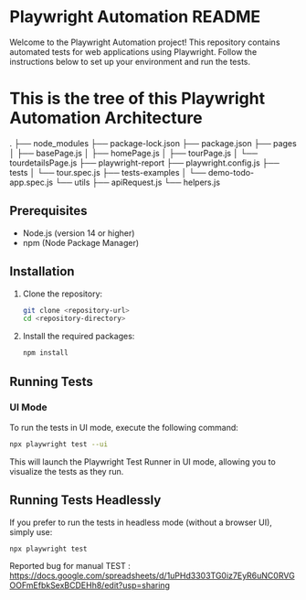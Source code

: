 
# Playwright Automation README

Welcome to the Playwright Automation project! This repository contains automated tests for web applications using Playwright. Follow the instructions below to set up your environment and run the tests.

# This is the tree of this Playwright Automation Architecture 
.
├── node_modules
├── package-lock.json
├── package.json
├── pages
│   ├── basePage.js
│   ├── homePage.js
│   ├── tourPage.js
│   └── tourdetailsPage.js
├── playwright-report
├── playwright.config.js
├── tests
│   └── tour.spec.js
├── tests-examples
│   └── demo-todo-app.spec.js
└── utils
    ├── apiRequest.js
    └── helpers.js


## Prerequisites

- Node.js (version 14 or higher)
- npm (Node Package Manager)

## Installation

1. Clone the repository:

   ```bash
   git clone <repository-url>
   cd <repository-directory>
   ```

2. Install the required packages:

   ```bash
   npm install
   ```


## Running Tests

### UI Mode

To run the tests in UI mode, execute the following command:

```bash
npx playwright test --ui
```

This will launch the Playwright Test Runner in UI mode, allowing you to visualize the tests as they run.

## Running Tests Headlessly




If you prefer to run the tests in headless mode (without a browser UI), simply use:

```bash
npx playwright test
```


Reported bug for manual TEST :
https://docs.google.com/spreadsheets/d/1uPHd3303TG0iz7EyR6uNC0RVGOOFmEfbkSexBCDEHh8/edit?usp=sharing  
